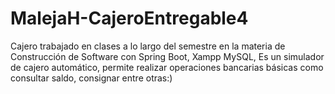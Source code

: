 # MalejaH-CajeroEntregable4
Cajero trabajado en clases a lo largo del semestre en la materia de Construcción de Software con Spring Boot, Xampp MySQL,  Es un simulador de cajero automático, permite realizar operaciones bancarias básicas como consultar saldo, consignar entre otras:)
